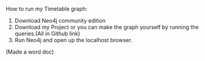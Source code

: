 How to run my Timetable graph:
1)	Download Neo4j community edition
2)	Download my Project  or you can make the graph yourself by running  the queries.(All in Github link)
3)	Run Neo4j and open up the localhost browser.

(Made a word doc)
